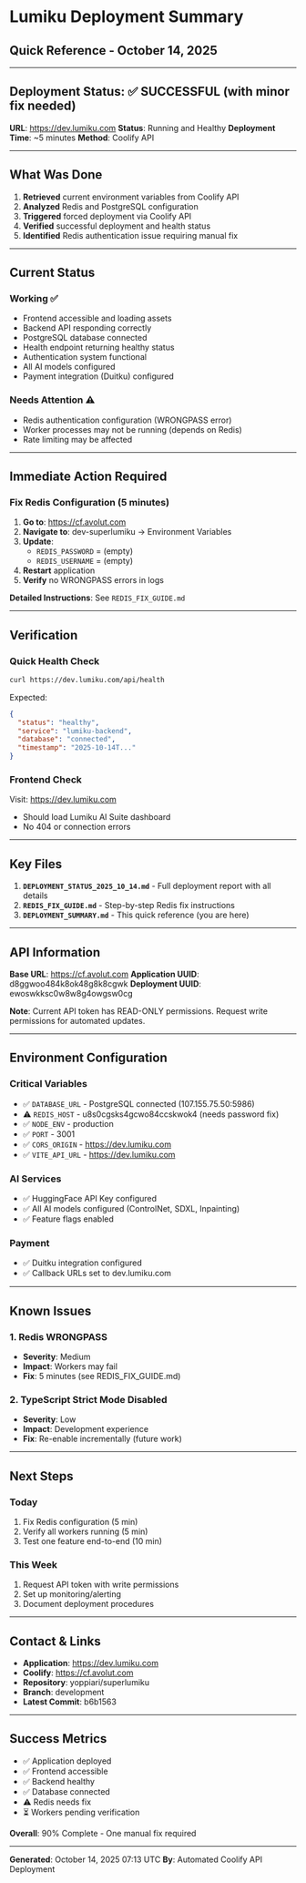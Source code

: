 # Lumiku Deployment Summary
## Quick Reference - October 14, 2025

---

## Deployment Status: ✅ SUCCESSFUL (with minor fix needed)

**URL**: https://dev.lumiku.com
**Status**: Running and Healthy
**Deployment Time**: ~5 minutes
**Method**: Coolify API

---

## What Was Done

1. **Retrieved** current environment variables from Coolify API
2. **Analyzed** Redis and PostgreSQL configuration
3. **Triggered** forced deployment via Coolify API
4. **Verified** successful deployment and health status
5. **Identified** Redis authentication issue requiring manual fix

---

## Current Status

### Working ✅
- Frontend accessible and loading assets
- Backend API responding correctly
- PostgreSQL database connected
- Health endpoint returning healthy status
- Authentication system functional
- All AI models configured
- Payment integration (Duitku) configured

### Needs Attention ⚠️
- Redis authentication configuration (WRONGPASS error)
- Worker processes may not be running (depends on Redis)
- Rate limiting may be affected

---

## Immediate Action Required

### Fix Redis Configuration (5 minutes)

1. **Go to**: https://cf.avolut.com
2. **Navigate to**: dev-superlumiku → Environment Variables
3. **Update**:
   - `REDIS_PASSWORD` = (empty)
   - `REDIS_USERNAME` = (empty)
4. **Restart** application
5. **Verify** no WRONGPASS errors in logs

**Detailed Instructions**: See `REDIS_FIX_GUIDE.md`

---

## Verification

### Quick Health Check
```bash
curl https://dev.lumiku.com/api/health
```

Expected:
```json
{
  "status": "healthy",
  "service": "lumiku-backend",
  "database": "connected",
  "timestamp": "2025-10-14T..."
}
```

### Frontend Check
Visit: https://dev.lumiku.com
- Should load Lumiku AI Suite dashboard
- No 404 or connection errors

---

## Key Files

1. **`DEPLOYMENT_STATUS_2025_10_14.md`** - Full deployment report with all details
2. **`REDIS_FIX_GUIDE.md`** - Step-by-step Redis fix instructions
3. **`DEPLOYMENT_SUMMARY.md`** - This quick reference (you are here)

---

## API Information

**Base URL**: https://cf.avolut.com
**Application UUID**: d8ggwoo484k8ok48g8k8cgwk
**Deployment UUID**: ewoswkksc0w8w8g4owgsw0cg

**Note**: Current API token has READ-ONLY permissions. Request write permissions for automated updates.

---

## Environment Configuration

### Critical Variables
- ✅ `DATABASE_URL` - PostgreSQL connected (107.155.75.50:5986)
- ⚠️ `REDIS_HOST` - u8s0cgsks4gcwo84ccskwok4 (needs password fix)
- ✅ `NODE_ENV` - production
- ✅ `PORT` - 3001
- ✅ `CORS_ORIGIN` - https://dev.lumiku.com
- ✅ `VITE_API_URL` - https://dev.lumiku.com

### AI Services
- ✅ HuggingFace API Key configured
- ✅ All AI models configured (ControlNet, SDXL, Inpainting)
- ✅ Feature flags enabled

### Payment
- ✅ Duitku integration configured
- ✅ Callback URLs set to dev.lumiku.com

---

## Known Issues

### 1. Redis WRONGPASS
- **Severity**: Medium
- **Impact**: Workers may fail
- **Fix**: 5 minutes (see REDIS_FIX_GUIDE.md)

### 2. TypeScript Strict Mode Disabled
- **Severity**: Low
- **Impact**: Development experience
- **Fix**: Re-enable incrementally (future work)

---

## Next Steps

### Today
1. Fix Redis configuration (5 min)
2. Verify all workers running (5 min)
3. Test one feature end-to-end (10 min)

### This Week
1. Request API token with write permissions
2. Set up monitoring/alerting
3. Document deployment procedures

---

## Contact & Links

- **Application**: https://dev.lumiku.com
- **Coolify**: https://cf.avolut.com
- **Repository**: yoppiari/superlumiku
- **Branch**: development
- **Latest Commit**: b6b1563

---

## Success Metrics

- ✅ Application deployed
- ✅ Frontend accessible
- ✅ Backend healthy
- ✅ Database connected
- ⚠️ Redis needs fix
- ⏳ Workers pending verification

**Overall**: 90% Complete - One manual fix required

---

**Generated**: October 14, 2025 07:13 UTC
**By**: Automated Coolify API Deployment
